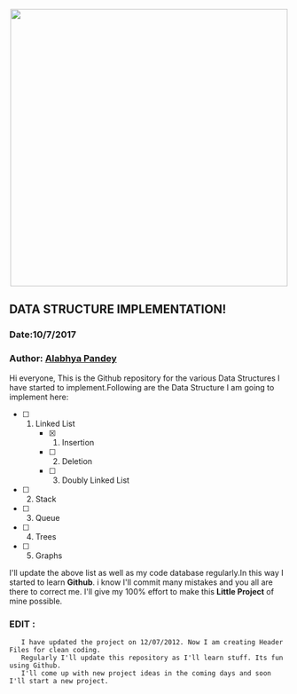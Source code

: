 <p align="center">
  <img src="https://user-images.githubusercontent.com/15076536/28106024-c35d7d12-66ff-11e7-902a-b5ac42b88ec1.jpg" width="500"/>
</p>

## DATA STRUCTURE IMPLEMENTATION!
### Date:10/7/2017
### Author: [Alabhya Pandey](https://in.linkedin.com/in/alabhya-pandey-654270102)

Hi everyone, This is the Github repository for the various Data Structures I have started to implement.Following are the Data Structure I am going to implement here:
- [ ] 1. Linked List
     - [x] 1. Insertion
     - [ ] 2. Deletion
     - [ ] 3. Doubly Linked List
- [ ] 2. Stack
- [ ] 3. Queue
- [ ] 4. Trees
- [ ] 5. Graphs

I'll update the above list as well as my code database regularly.In this way I started to learn **Github**. i know I'll commit many mistakes and you all are there to correct me. I'll give my 100% effort to make this **Little Project** of mine possible.

### EDIT :
       I have updated the project on 12/07/2012. Now I am creating Header Files for clean coding. 
       Regularly I'll update this repository as I'll learn stuff. Its fun using Github. 
       I'll come up with new project ideas in the coming days and soon I'll start a new project.
       

